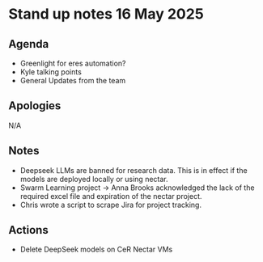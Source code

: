 # Stand up notes 16 May 2025

## Agenda
- Greenlight for eres automation?
- Kyle talking points
- General Updates from the team

## Apologies
N/A

## Notes
- Deepseek LLMs are banned for research data. This is in effect if the models are deployed locally or using nectar. 
- Swarm Learning project -> Anna Brooks acknowledged the lack of the required excel file and expiration of the nectar project.
- Chris wrote a script to scrape Jira for project tracking. 

## Actions
- Delete DeepSeek models on CeR Nectar VMs
